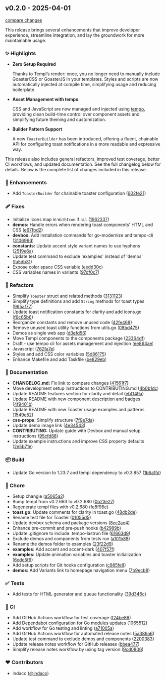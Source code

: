 ## v0.2.0 - 2025-04-01

[compare changes](https://github.com/indaco/goaster/compare/v0.1.2...v0.2.0)

This release brings several enhancements that improve developer experience, streamline integration, and lay the groundwork for more maintainable usage.

### ✨ Highlights

- **Zero Setup Required**

    Thanks to Templ’s render: once, you no longer need to manually include GoasterCSS or GoasterJS in your templates. Styles and scripts are now automatically injected at compile time, simplifying usage and reducing boilerplate.

- **Asset Management with tempo**

    CSS and JavaScript are now managed and injected using [tempo](https://github.com/indaco/tempo), providing clean build-time control over component assets and simplifying future theming and customization.

- **Builder Pattern Support**

    A new `ToasterBuilder` has been introduced, offering a fluent, chainable API for configuring toast notifications in a more readable and expressive way.

This release also includes general refactors, improved test coverage, better CI workflows, and updated documentation. See the full changelog below for details. Below is the complete list of changes included in this release.

### 🚀 Enhancements

- Add `ToasterBuilder` for chainable toaster configuration ([602fe21](https://github.com/indaco/goaster/commit/602fe21))

### 🩹 Fixes

- Initialize Icons map in `WithIcon` if `nil` ([1962337](https://github.com/indaco/goaster/commit/1962337))
- **demos:** Handle errors when rendering toast components' HTML and CSS ([e67fbd2](https://github.com/indaco/goaster/commit/e67fbd2))
- **devbox:** Add installation commands for go-modernize and tempo-cli ([310699d](https://github.com/indaco/goaster/commit/310699d))
- **constants:** Update accent style variant names to use hyphens ([2519e6a](https://github.com/indaco/goaster/commit/2519e6a))
- Update test command to exclude 'examples' instead of 'demos' ([fa5db31](https://github.com/indaco/goaster/commit/fa5db31))
- Expose color space CSS variable ([eedd30c](https://github.com/indaco/goaster/commit/eedd30c))
- CSS variables names in variants ([97df0c7](https://github.com/indaco/goaster/commit/97df0c7))

### 💅 Refactors

- Simplify `Toaster` struct and related methods ([3131123](https://github.com/indaco/goaster/commit/3131123))
- Simplify type definitions and add `String` methods for toast types ([965af77](https://github.com/indaco/goaster/commit/965af77))
- Update toast notification constants for clarity and add icons.go ([f6c65b6](https://github.com/indaco/goaster/commit/f6c65b6))
- Reorganize constants and remove unused code ([42fe468](https://github.com/indaco/goaster/commit/42fe468))
- Remove unused toast utility functions from utils.go ([08bd475](https://github.com/indaco/goaster/commit/08bd475))
- Demos as single web app ([d3efd56](https://github.com/indaco/goaster/commit/d3efd56))
- Move Templ components to the components package ([23364df](https://github.com/indaco/goaster/commit/23364df))
- Draft - use tempo cli for assets management and injection ([ee864ae](https://github.com/indaco/goaster/commit/ee864ae))
- Javascript ([762fa7e](https://github.com/indaco/goaster/commit/762fa7e))
- Styles and add CSS color variables ([5d86175](https://github.com/indaco/goaster/commit/5d86175))
- Enhance Makefile and add Taskfile ([be829eb](https://github.com/indaco/goaster/commit/be829eb))

### 📖 Documentation

- **CHANGELOG.md:** Fix link to compare changes ([41561f7](https://github.com/indaco/goaster/commit/41561f7))
- Move development setup instructions to CONTRIBUTING.md ([4b0b1dc](https://github.com/indaco/goaster/commit/4b0b1dc))
- Update README features section for clarity and detail ([ebf149a](https://github.com/indaco/goaster/commit/ebf149a))
- Update README with new component description and badges ([4f9401b](https://github.com/indaco/goaster/commit/4f9401b))
- Update README with new Toaster usage examples and patterns ([1549e52](https://github.com/indaco/goaster/commit/1549e52))
- **css-props:** Simplify structure ([7f9e7da](https://github.com/indaco/goaster/commit/7f9e7da))
- Update demo image link ([4e34543](https://github.com/indaco/goaster/commit/4e34543))
- **CONTRIBUTING:** Update guide with Devbox and manual setup instructions ([95cfd88](https://github.com/indaco/goaster/commit/95cfd88))
- Update example instructions and improve CSS property defaults ([2e5b71e](https://github.com/indaco/goaster/commit/2e5b71e))

### 📦 Build

- Update Go version to 1.23.7 and templ dependency to v0.3.857 ([1b6a1fd](https://github.com/indaco/goaster/commit/1b6a1fd))

### 🏡 Chore

- Setup changie ([a5065a2](https://github.com/indaco/goaster/commit/a5065a2))
- Bump templ from v0.2.663 to v0.2.680 ([0b23e27](https://github.com/indaco/goaster/commit/0b23e27))
- Regenerate templ files with v0.2.680 ([fe8f96e](https://github.com/indaco/goaster/commit/fe8f96e))
- **toast.go:** Update comments for clarity in toast.go ([48db2de](https://github.com/indaco/goaster/commit/48db2de))
- Rename test file for Toaster ([01055d5](https://github.com/indaco/goaster/commit/01055d5))
- Update devbox schema and package versions ([8ec2ae4](https://github.com/indaco/goaster/commit/8ec2ae4))
- Enhance pre-commit and pre-push hooks ([b42989b](https://github.com/indaco/goaster/commit/b42989b))
- Update .gitignore to include .tempo-lastrun file ([61663d9](https://github.com/indaco/goaster/commit/61663d9))
- Exclude demos and components from tests run ([a101b88](https://github.com/indaco/goaster/commit/a101b88))
- Rename the demos folder to examples ([23f22d9](https://github.com/indaco/goaster/commit/23f22d9))
- **examples:** Add accent and accent-dark ([407f57f](https://github.com/indaco/goaster/commit/407f57f))
- **examples:** Update animation variables and toaster initialization ([6cdc5f9](https://github.com/indaco/goaster/commit/6cdc5f9))
- Add setup scripts for Git hooks configuration ([c985fe8](https://github.com/indaco/goaster/commit/c985fe8))
- **demos:** Add Variants link to homepage navigation menu ([7b9ecb8](https://github.com/indaco/goaster/commit/7b9ecb8))

### ✅ Tests

- Add tests for HTML generator and queue functionality ([39d346c](https://github.com/indaco/goaster/commit/39d346c))

### 🤖 CI

- Add GitHub Actions workflow for test coverage ([f24be86](https://github.com/indaco/goaster/commit/f24be86))
- Add Dependabot configuration for Go modules updates ([1065512](https://github.com/indaco/goaster/commit/1065512))
- Add workflow for Go testing and linting ([a71005a](https://github.com/indaco/goaster/commit/a71005a))
- Add GitHub Actions workflow for automated release notes ([5a389a6](https://github.com/indaco/goaster/commit/5a389a6))
- Update test command to exclude demos and components ([2200383](https://github.com/indaco/goaster/commit/2200383))
- Update release notes workflow for GitHub releases ([bbea477](https://github.com/indaco/goaster/commit/bbea477))
- Simplify release notes workflow by using tag version ([9cd0806](https://github.com/indaco/goaster/commit/9cd0806))

### ❤️ Contributors

- Indaco ([@indaco](https://github.com/indaco))
